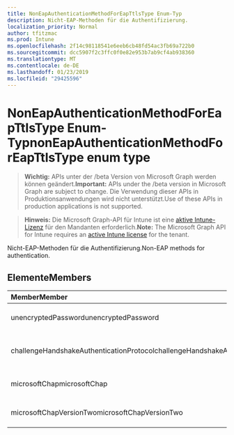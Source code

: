 ```yaml
---
title: NonEapAuthenticationMethodForEapTtlsType Enum-Typ
description: Nicht-EAP-Methoden für die Authentifizierung.
localization_priority: Normal
author: tfitzmac
ms.prod: Intune
ms.openlocfilehash: 2f14c98118541e6eeb6cb48fd54ac3fb69a722b0
ms.sourcegitcommit: dcc5907f2c3ffc0f0e82e953b7ab9cf4ab938360
ms.translationtype: MT
ms.contentlocale: de-DE
ms.lasthandoff: 01/23/2019
ms.locfileid: "29425596"
---
```

# <a name="noneapauthenticationmethodforeapttlstype-enum-type"></a><span data-ttu-id="70284-103">NonEapAuthenticationMethodForEapTtlsType Enum-Typ</span><span class="sxs-lookup"><span data-stu-id="70284-103">nonEapAuthenticationMethodForEapTtlsType enum type</span></span>

> <span data-ttu-id="70284-104">**Wichtig:** APIs unter der /beta Version von Microsoft Graph werden können geändert.</span><span class="sxs-lookup"><span data-stu-id="70284-104">**Important:** APIs under the /beta version in Microsoft Graph are subject to change.</span></span> <span data-ttu-id="70284-105">Die Verwendung dieser APIs in Produktionsanwendungen wird nicht unterstützt.</span><span class="sxs-lookup"><span data-stu-id="70284-105">Use of these APIs in production applications is not supported.</span></span>

> <span data-ttu-id="70284-106">**Hinweis:** Die Microsoft Graph-API für Intune ist eine [aktive Intune-Lizenz](https://go.microsoft.com/fwlink/?linkid=839381) für den Mandanten erforderlich.</span><span class="sxs-lookup"><span data-stu-id="70284-106">**Note:** The Microsoft Graph API for Intune requires an [active Intune license](https://go.microsoft.com/fwlink/?linkid=839381) for the tenant.</span></span>

<span data-ttu-id="70284-107">Nicht-EAP-Methoden für die Authentifizierung.</span><span class="sxs-lookup"><span data-stu-id="70284-107">Non-EAP methods for authentication.</span></span>

## <a name="members"></a><span data-ttu-id="70284-108">Elemente</span><span class="sxs-lookup"><span data-stu-id="70284-108">Members</span></span>
|<span data-ttu-id="70284-109">Member</span><span class="sxs-lookup"><span data-stu-id="70284-109">Member</span></span>|<span data-ttu-id="70284-110">Wert</span><span class="sxs-lookup"><span data-stu-id="70284-110">Value</span></span>|<span data-ttu-id="70284-111">Beschreibung</span><span class="sxs-lookup"><span data-stu-id="70284-111">Description</span></span>|
|:---|:---|:---|
|<span data-ttu-id="70284-112">unencryptedPassword</span><span class="sxs-lookup"><span data-stu-id="70284-112">unencryptedPassword</span></span>|<span data-ttu-id="70284-113">0</span><span class="sxs-lookup"><span data-stu-id="70284-113">0</span></span>|<span data-ttu-id="70284-114">Unverschlüsselte Kennwort (PAP).</span><span class="sxs-lookup"><span data-stu-id="70284-114">Unencrypted password (PAP).</span></span>|
|<span data-ttu-id="70284-115">challengeHandshakeAuthenticationProtocol</span><span class="sxs-lookup"><span data-stu-id="70284-115">challengeHandshakeAuthenticationProtocol</span></span>|<span data-ttu-id="70284-116">1</span><span class="sxs-lookup"><span data-stu-id="70284-116">1</span></span>|<span data-ttu-id="70284-117">Herausforderung Handshake Authentication-Protokoll (CHAP).</span><span class="sxs-lookup"><span data-stu-id="70284-117">Challenge Handshake Authentication Protocol (CHAP).</span></span>|
|<span data-ttu-id="70284-118">microsoftChap</span><span class="sxs-lookup"><span data-stu-id="70284-118">microsoftChap</span></span>|<span data-ttu-id="70284-119">2</span><span class="sxs-lookup"><span data-stu-id="70284-119">2</span></span>| <span data-ttu-id="70284-120">Microsoft CHAP-(SICHERUNGSSERVERS).</span><span class="sxs-lookup"><span data-stu-id="70284-120">Microsoft CHAP (MS-CHAP).</span></span>|
|<span data-ttu-id="70284-121">microsoftChapVersionTwo</span><span class="sxs-lookup"><span data-stu-id="70284-121">microsoftChapVersionTwo</span></span>|<span data-ttu-id="70284-122">3</span><span class="sxs-lookup"><span data-stu-id="70284-122">3</span></span>|<span data-ttu-id="70284-123">Microsoft CHAP Version 2 (v2-SICHERUNGSSERVERS).</span><span class="sxs-lookup"><span data-stu-id="70284-123">Microsoft CHAP Version 2 (MS-CHAP v2).</span></span>|




